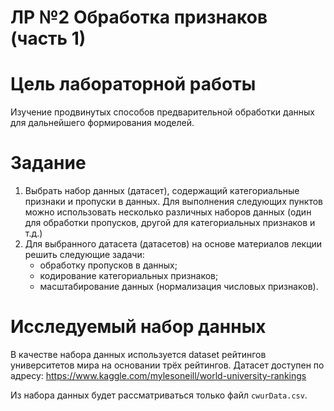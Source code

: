 # ЛР №2 Обработка признаков (часть 1)

# Цель лабораторной работы

Изучение продвинутых способов предварительной обработки данных для дальнейшего формирования моделей.

# Задание

1. Выбрать набор данных (датасет), содержащий категориальные признаки и пропуски в данных. Для выполнения следующих пунктов можно использовать несколько различных наборов данных (один для обработки пропусков, другой для категориальных признаков и т.д.)
2. Для выбранного датасета (датасетов) на основе материалов лекции решить следующие задачи:
   * обработку пропусков в данных;
   * кодирование категориальных признаков;
   * масштабирование данных (нормализация числовых признаков).

# Исследуемый набор данных

В качестве набора данных используется dataset рейтингов университетов мира на основании трёх рейтингов.
Датасет доступен по адресу: https://www.kaggle.com/mylesoneill/world-university-rankings

Из набора данных будет рассматриваться только файл ```cwurData.csv```.